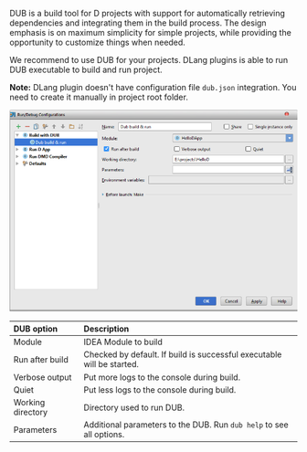 DUB is a build tool for D projects with support for automatically retrieving dependencies and integrating them in
the build process. The design emphasis is on maximum simplicity for simple projects, while providing the opportunity
to customize things when needed.

We recommend to use DUB for your projects. DLang plugins is able to run DUB executable to build and run project.

**Note:** DLang plugin doesn't have configuration file `dub.json` integration. You need to create it manually in
project root folder.

![DUB build config](../images/BuildWithDUBConfig.png)

| DUB option | Description |
|:-----------|:------------|
| Module | IDEA Module to build |
| Run after build | Checked by default. If build is successful executable will be started. |
| Verbose output | Put more logs to the console during build. |
| Quiet | Put less logs to the console during build. |
| Working directory | Directory used to run DUB. |
| Parameters | Additional parameters to the DUB. Run `dub help` to see all options. |
